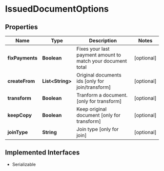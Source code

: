 

# IssuedDocumentOptions


## Properties

| Name | Type | Description | Notes |
|------------ | ------------- | ------------- | -------------|
|**fixPayments** | **Boolean** | Fixes your last payment amount to match your document total |  [optional] |
|**createFrom** | **List&lt;String&gt;** | Original documents ids [only for join/transform] |  [optional] |
|**transform** | **Boolean** | Tranform a document. [only for transform] |  [optional] |
|**keepCopy** | **Boolean** | Keep original document [only for transform] |  [optional] |
|**joinType** | **String** | Join type [only for join] |  [optional] |


## Implemented Interfaces

* Serializable


